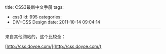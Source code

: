 title: CSS3最新中文手册
tags:
  - css3
id: 995
categories:
  - DIV+CSS Design
date: 2011-10-14 09:04:14
---

来自其他网站的，这个比较全：

[http://css.doyoe.com/](http://css.doyoe.com/)